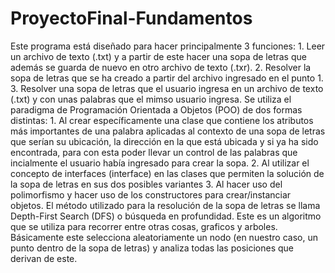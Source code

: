 # ProyectoFinal-Fundamentos
Este programa está diseñado para hacer principalmente 3 funciones:
    1. Leer un archivo de texto (.txt) y a partir de este hacer una sopa de letras que además se guarda de nuevo en 
    otro archivo de texto (.txr).
    2. Resolver la sopa de letras que se ha creado a partir del archivo ingresado en el punto 1.
    3. Resolver una sopa de letras que el usuario ingresa en un archivo de texto (.txt) y con unas palabras que el mimso 
    usuario ingresa.
Se utiliza el paradigma de Programación Orientada a Objetos (POO) de dos formas distintas:
    1. Al crear específicamente una clase que contiene los atributos más importantes de una palabra aplicadas al contexto
    de una sopa de letras que serían su ubicación, la dirección en la que está ubicada y si ya ha sido encontrada, para
    con esta poder llevar un control de las palabras que incialmente el usuario había ingresado para crear la sopa.
    2. Al utilizar el concepto de interfaces (interface) en las clases que permiten la solución de la sopa de letras
    en sus dos posibles variantes
    3. Al hacer uso del polimorfismo y hacer uso de los constructores para crear/instanciar objetos.
El método utilizado para la resolución de la sopa de letras se llama Depth-First Search (DFS) o búsqueda en profundidad.
    Este es un algoritmo que se utiliza para recorrer entre otras cosas, graficos y arboles. Básicamente este selecciona 
    aleatoriamente un nodo (en nuestro caso, un punto dentro de la sopa de letras) y analiza todas las posiciones que 
    derivan de este.